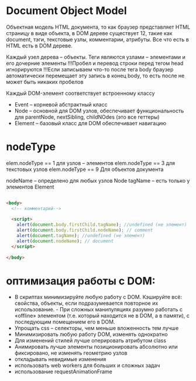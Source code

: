 # Document Object Model

Объектная модель HTML документа, то как браузер представляет HTML страницу в виде объекта, в DOM дереве существует 12, такие как document, тэги, текстовые узлы, комментарии, атрибуты. Все что есть в HTML есть в DOM дереве.

Каждый узел дерева – объекты. Теги являются узлами – элементами <head> и <body> его дочерние элементы
!!!Пробел и перевод строки перед тегом head игнорируются
!!!Если записываем что-то после тега body браузер автоматически перемещает эту запись в конец body, то есть после </body> не может быть никаких пробелов

Каждый DOM-элемент соответствует встроенному классу

- Event – корневой абстрактный класс
- Node – основной для DOM узлов, обеспечивает функциональность для parentNode, nextSibling, childNOdes (это все геттеры)
- Element – базовый класс для DOM обеспечивает навигацию

# nodeType

elem.nodeType == 1 для узлов – элементов
elem.nodeType == 3 для текстовых узлов
elem.nodeType == 9 Для объектов документа

nodeName – определено для любых узлов Node
tagName – есть только у элементов Element

```html
 
<body>
  <!-- комментарий-->
   
  <script>
    alert(document.body.firstChild.tagName); //undefined (не элемент)
    alert(document.body.firstChild.nodeName); // comment
    alert(document.tagName); //undefined (не элемент)
    alert(document.nodeName); // document
  </script>
   
</body>
```

# оптимизация работы с DOM:

- В скриптах минимизируйте любую работу с DOM. Кэшируйте всё: свойства, объекты, если подразумевается повторное их использование. - При сложных манипуляциях разумно работать с «offline» элементом (т.е. который находится не в DOM, а в памяти), с последующим помещением его в DOM.
- Упрощать css – селекторы, чем меньше вложенность тем лучше
- Минимизировать любую работу DOM, изменять однократно
- Для изменений стилей лучше оперировать атрибутом class
- Анимировать лучше элементы позиционировать абсолютно или фиксировано, не изменять геометрию узлов
- откладывать невидимые изменения
- использовать web workers для больших и сложных задач
- использование requestAnimationFrame
